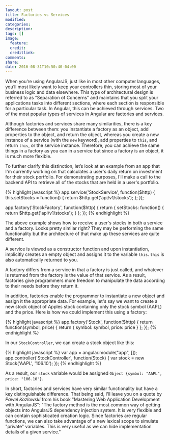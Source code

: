 ```yaml
---
layout: post
title: Factories vs Services
modified:
categories:
description:
tags: []
image:
  feature:
  credit:
  creditlink:
comments:
share:
date: 2016-08-31T10:50:40-04:00
---
```

When you’re using AngularJS, just like in most other computer languages, you’ll most likely want to keep your controllers thin, storing most of your business logic and data elsewhere. This type of architectural design is referred to as “Separation of Concerns” and maintains that you split your applications tasks into different sections, where each section is responsible for a particular task. In Angular, this can be achieved through services. Two of the most popular types of services in Angular are factories and services.

Although factories and services share many similarities, there is a key difference between them: you instantiate a factory as an object, add properties to the object, and return the object, whereas you create a new instance of a service (with the <code>new</code> keyword), add properties to <code>this</code>, and return <code>this</code>, or the service instance. Therefore, you can achieve the same things in a factory as you can in a service but since a factory is an object, it is much more flexible.

To further clarify this distinction, let’s look at an example from an app that I'm currently working on that calculates a user's daily return on investment for their stock portfolio. For demonstrating purposes, I'll make a call to the backend API to retrieve all of the stocks that are held in a user's portfolio.

{% highlight javascript %}
app.service('StockService', function($http) {
    this.setStocks = function() {
        return $http.get('api/v1/stocks');
    };
});

app.factory('StockFactory', function($http) {
    return {
        setStocks: function() {
            return $http.get('api/v1/stocks');
        }
    };
});
{% endhighlight %}

The above example shows how to receive a user's stocks in both a service and a factory. Looks pretty similar right? They may be performing the same functionality but the architecture of that make up these services are quite different.

A service is viewed as a constructor function and upon instantiation, implicitly creates an empty object and assigns it to the variable <code>this</code>. <code>this</code> is also automatically returned to you.

A factory differs from a service in that a factory is just called, and whatever is returned from the factory is the value of that service. As a result, factories give programmers more freedom to manipulate the data according to their needs before they return it.

In addition, factories enable the programmer to instantiate a new object and assign it the appropriate data. For example, let's say we want to create a new stock object of Apples stock containing only the stock symbol (AAPL) and the price. Here is how we could implement this using a factory:  

{% highlight javascript %}
app.factory('Stock', function($http) {
  return function(symbol, price) {
      return {
          symbol: symbol,
          price: price
      }
  };
});
{% endhighlight %}

In our <code>StockController</code>, we can create a stock object like this:

{% highlight javascript %}
var app = angular.module("app", []);
app.controller('StockController', function(Stock) {
  var stock = new Stock('AAPL', '106.10');
});
{% endhighlight %}

As a result, our <code>stock</code> variable would be assigned <code>Object {symbol: "AAPL", price: "106.10"}</code>.

In short, factories and services have very similar functionality but have a key distinguishable difference. That being said, I'll leave you on a quote by <i>Pawel Kozlowski</i> from his book "Mastering Web Application Development with AngularJS": "The factory method is the most common way of getting objects into AngularJS dependency injection system. It is very flexible and can contain sophisticated creation logic. Since factories are regular functions, we can also take advantage of a new lexical scope to simulate "private" variables. This is very useful as we can hide implementation details of a given service."
